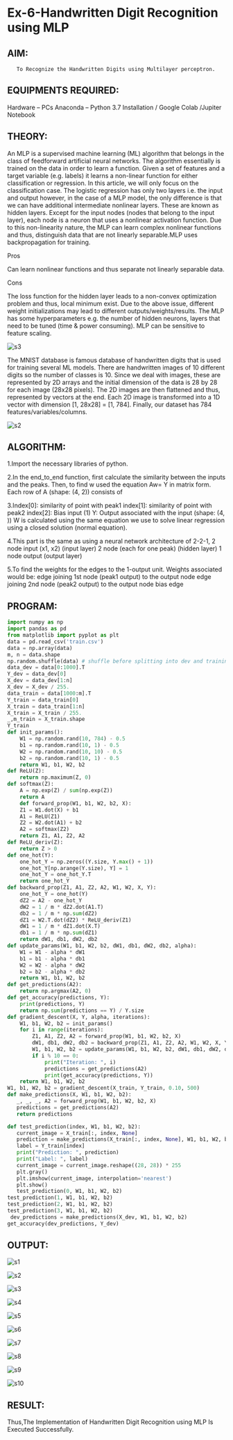 # Ex-6-Handwritten Digit Recognition using MLP
## AIM:
       To Recognize the Handwritten Digits using Multilayer perceptron.
##  EQUIPMENTS REQUIRED:
Hardware – PCs
Anaconda – Python 3.7 Installation / Google Colab /Jupiter Notebook
## THEORY:
An MLP is a supervised machine learning (ML) algorithm that belongs in the class of feedforward artificial neural networks. The algorithm essentially is trained on the data in order to learn a function. Given a set of features and a target variable (e.g. labels) it learns a non-linear function for either classification or regression. In this article, we will only focus on the classification case.
The logistic regression has only two layers i.e. the input and output however, in the case of a MLP model, the only difference is that we can have additional intermediate nonlinear layers. These are known as hidden layers. Except for the input nodes (nodes that belong to the input layer), each node is a neuron that uses a nonlinear activation function. Due to this non-linearity nature, the MLP can learn complex nonlinear functions and thus, distinguish data that are not linearly separable.MLP uses backpropagation for training.

Pros

Can learn nonlinear functions and thus separate not linearly separable data.

Cons

The loss function for the hidden layer leads to a non-convex optimization problem and thus, local minimum exist.
Due to the above issue, different weight initializations may lead to different outputs/weights/results.
The MLP has some hyperparameters e.g. the number of hidden neurons, layers that need to be tuned (time & power consuming).
MLP can be sensitive to feature scaling.

![s3](https://user-images.githubusercontent.com/113674204/204338776-5071684d-2a7f-4d15-8170-317964d21de9.png)


The MNIST database is famous database of handwritten digits that is used for training several ML models. There are handwritten images of 10 different digits so the number of classes is 10.
Since we deal with images, these are represented by 2D arrays and the initial dimension of the data is 28 by 28 for each image (28x28 pixels). The 2D images are then flattened and thus, represented by vectors at the end. Each 2D image is transformed into a 1D vector with dimension [1, 28x28] = [1, 784]. Finally, our dataset has 784 features/variables/columns.

![s2](https://user-images.githubusercontent.com/113674204/204338186-ce6d5f45-4d57-40ae-95b2-c57f1ec2a170.png)

## ALGORITHM:

1.Import the necessary libraries of python.

2.In the end_to_end function, first calculate the similarity between the inputs and the peaks. Then, to find w used the equation Aw= Y in matrix form. Each row of A (shape: (4, 2)) consists of

3.Index[0]: similarity of point with peak1 index[1]: similarity of point with peak2 index[2]: Bias input (1) Y: Output associated with the input (shape: (4, )) W is calculated using the same equation we use to solve linear regression using a closed solution (normal equation).

4.This part is the same as using a neural network architecture of 2-2-1, 2 node input (x1, x2) (input layer) 2 node (each for one peak) (hidden layer) 1 node output (output layer)

5.To find the weights for the edges to the 1-output unit. Weights associated would be: edge joining 1st node (peak1 output) to the output node edge joining 2nd node (peak2 output) to the output node bias edge

## PROGRAM:
```py
import numpy as np
import pandas as pd
from matplotlib import pyplot as plt
data = pd.read_csv('train.csv')
data = np.array(data)
m, n = data.shape
np.random.shuffle(data) # shuffle before splitting into dev and training sets
data_dev = data[0:1000].T
Y_dev = data_dev[0]
X_dev = data_dev[1:n]
X_dev = X_dev / 255.
data_train = data[1000:m].T
Y_train = data_train[0]
X_train = data_train[1:n]
X_train = X_train / 255.
_,m_train = X_train.shape
Y_train
def init_params():
    W1 = np.random.rand(10, 784) - 0.5
    b1 = np.random.rand(10, 1) - 0.5
    W2 = np.random.rand(10, 10) - 0.5
    b2 = np.random.rand(10, 1) - 0.5
    return W1, b1, W2, b2
def ReLU(Z):
    return np.maximum(Z, 0)
def softmax(Z):
    A = np.exp(Z) / sum(np.exp(Z))
    return A
    def forward_prop(W1, b1, W2, b2, X):
    Z1 = W1.dot(X) + b1
    A1 = ReLU(Z1)
    Z2 = W2.dot(A1) + b2
    A2 = softmax(Z2)
    return Z1, A1, Z2, A2
def ReLU_deriv(Z):
    return Z > 0
def one_hot(Y):
    one_hot_Y = np.zeros((Y.size, Y.max() + 1))
    one_hot_Y[np.arange(Y.size), Y] = 1
    one_hot_Y = one_hot_Y.T
    return one_hot_Y
def backward_prop(Z1, A1, Z2, A2, W1, W2, X, Y):
    one_hot_Y = one_hot(Y)
    dZ2 = A2 - one_hot_Y
    dW2 = 1 / m * dZ2.dot(A1.T)
    db2 = 1 / m * np.sum(dZ2)
    dZ1 = W2.T.dot(dZ2) * ReLU_deriv(Z1)
    dW1 = 1 / m * dZ1.dot(X.T)
    db1 = 1 / m * np.sum(dZ1)
    return dW1, db1, dW2, db2
def update_params(W1, b1, W2, b2, dW1, db1, dW2, db2, alpha):
    W1 = W1 - alpha * dW1
    b1 = b1 - alpha * db1    
    W2 = W2 - alpha * dW2  
    b2 = b2 - alpha * db2    
    return W1, b1, W2, b2
def get_predictions(A2):
    return np.argmax(A2, 0)
def get_accuracy(predictions, Y):
    print(predictions, Y)
    return np.sum(predictions == Y) / Y.size
def gradient_descent(X, Y, alpha, iterations):
    W1, b1, W2, b2 = init_params()
    for i in range(iterations):
        Z1, A1, Z2, A2 = forward_prop(W1, b1, W2, b2, X)
        dW1, db1, dW2, db2 = backward_prop(Z1, A1, Z2, A2, W1, W2, X, Y)
        W1, b1, W2, b2 = update_params(W1, b1, W2, b2, dW1, db1, dW2, db2, alpha)
        if i % 10 == 0:
            print("Iteration: ", i)
            predictions = get_predictions(A2)
            print(get_accuracy(predictions, Y))
    return W1, b1, W2, b2
W1, b1, W2, b2 = gradient_descent(X_train, Y_train, 0.10, 500)
def make_predictions(X, W1, b1, W2, b2):
   _, _, _, A2 = forward_prop(W1, b1, W2, b2, X)
   predictions = get_predictions(A2)
   return predictions

def test_prediction(index, W1, b1, W2, b2):
   current_image = X_train[:, index, None]
   prediction = make_predictions(X_train[:, index, None], W1, b1, W2, b2)
   label = Y_train[index]
   print("Prediction: ", prediction)
   print("Label: ", label)
   current_image = current_image.reshape((28, 28)) * 255
   plt.gray()
   plt.imshow(current_image, interpolation='nearest')
   plt.show()
   test_prediction(0, W1, b1, W2, b2)
test_prediction(1, W1, b1, W2, b2)
test_prediction(2, W1, b1, W2, b2)
test_prediction(3, W1, b1, W2, b2)
 dev_predictions = make_predictions(X_dev, W1, b1, W2, b2)
get_accuracy(dev_predictions, Y_dev)
```

## OUTPUT:

![s1](https://user-images.githubusercontent.com/113674204/204099318-d9ce7875-19b6-4dab-8ef7-717582eb7df2.png)

![s2](https://user-images.githubusercontent.com/113674204/204099328-32777d05-a43e-4a79-b067-f6bbe01d7954.png)

![s3](https://user-images.githubusercontent.com/113674204/204099334-b7b9caad-c462-49fb-ab3c-6ea873a91cd4.png)

![s4](https://user-images.githubusercontent.com/113674204/204099344-bbe9b48b-a3fd-4987-8882-b01644c067bd.png)

![s5](https://user-images.githubusercontent.com/113674204/204099353-1170f0ee-2bcd-4237-8819-1c2377398060.png)

![s6](https://user-images.githubusercontent.com/113674204/204099365-32ad4637-6d6a-44a5-a331-b7b34eaba48c.png)

![s7](https://user-images.githubusercontent.com/113674204/204099377-8f997236-ca0e-45ec-b252-caf51f75ad5c.png)

![s8](https://user-images.githubusercontent.com/113674204/204099393-359f42b5-c26f-4474-a132-c08a9dc2393e.png)

![s9](https://user-images.githubusercontent.com/113674204/204099405-e5163f9e-4f47-47b8-9180-5496241f19b1.png)

![s10](https://user-images.githubusercontent.com/113674204/204099416-dbf7677d-1cb2-4e5a-b292-cbc147bc12c3.png)

## RESULT:
Thus,The Implementation of Handwritten Digit Recognition using MLP Is Executed Successfully.
